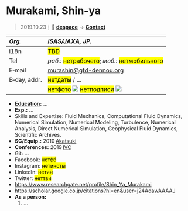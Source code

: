 # Murakami, Shin-ya
> 2019.10.23 ┊ **🚀 [despace](index.md)** → **[Contact](contact.md)**

|*[Org.](contact.md)*|*[ISAS](03_isas.md)/[JAXA](03_jaxa.md), JP.*|
|:--|:--|
|i18n| <mark>TBD</mark> |
|Tel| *раб.:* <mark>нетрабочего</mark>; *моб.:* <mark>нетмобильного</mark> |
|E‑mail| <murashin@gfd-dennou.org> |
|B‑day, addr.| <mark>нетдаты</mark> / … |
|| <mark>нетфото</mark> [![](f/contact//_001_photo_thumb.jpg)](f/contact//_001_photo.jpg) <mark>нетподписи</mark> [![](f/contact//_001_sign_thumb.jpg)](f/contact//_001_sign.png) |

   - **[Education](edu.md):** …
   - **Exp.:** …
   - Skills and Expertise: Fluid Mechanics, Computational Fluid Dynamics, Numerical Simulation, Numerical Modeling, Turbulence, Numerical Analysis, Direct Numerical Simulation, Geophysical Fluid Dynamics, Scientific Archives.
   - **SC/Equip.:** 2010 [Akatsuki](akatsuki.md)
   - **Conferences:** 2019 [IVC](ivc_2019.md)
   - Git: …
   - Facebook: <mark>нетфб</mark>
   - Instagram: <mark>нетинсты</mark>
   - LinkedIn: <mark>нетин</mark>
   - Twitter: <mark>неттви</mark>
   - <https://www.researchgate.net/profile/Shin_Ya_Murakami>
   - <https://scholar.google.co.jp/citations?hl=en&user=j24AdawAAAAJ>
   - **As a person:**
      1. …
